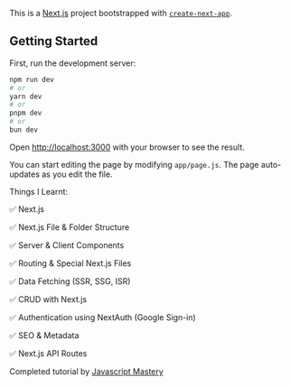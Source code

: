 This is a [Next.js](https://nextjs.org/) project bootstrapped with [`create-next-app`](https://github.com/vercel/next.js/tree/canary/packages/create-next-app).

## Getting Started

First, run the development server:

```bash
npm run dev
# or
yarn dev
# or
pnpm dev
# or
bun dev
```

Open [http://localhost:3000](http://localhost:3000) with your browser to see the result.

You can start editing the page by modifying `app/page.js`. The page auto-updates as you edit the file.





Things I Learnt:

✅ Next.js

✅ Next.js File & Folder Structure

✅ Server & Client Components

✅ Routing & Special Next.js Files

✅ Data Fetching (SSR, SSG, ISR)

✅ CRUD with Next.js

✅ Authentication using NextAuth (Google Sign-in)

✅ SEO & Metadata

✅ Next.js API Routes

Completed tutorial by [Javascript Mastery](https://www.youtube.com/watch?v=wm5gMKuwSYk)



